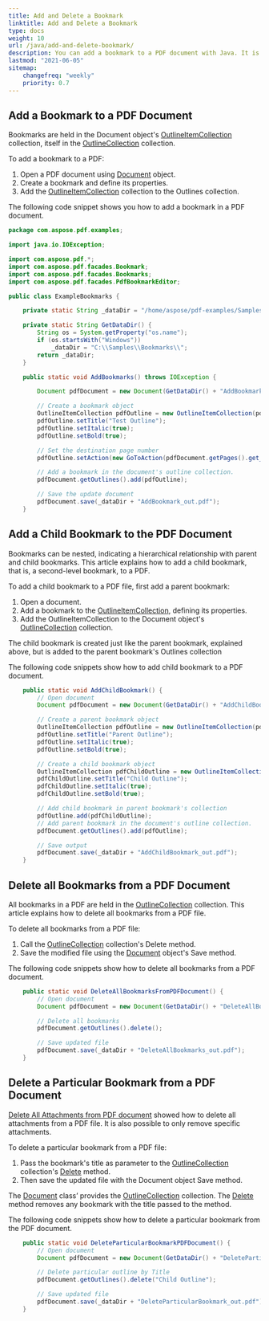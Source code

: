```yaml
---
title: Add and Delete a Bookmark 
linktitle: Add and Delete a Bookmark
type: docs
weight: 10
url: /java/add-and-delete-bookmark/
description: You can add a bookmark to a PDF document with Java. It is possible to delete all or particular bookmarks from a PDF document.
lastmod: "2021-06-05"
sitemap:
    changefreq: "weekly"
    priority: 0.7
---
```


## Add a Bookmark to a PDF Document

Bookmarks are held in the Document object's [OutlineItemCollection](https://reference.aspose.com/pdf/java/com.aspose.pdf/OutlineItemCollection) collection, itself in the [OutlineCollection](https://reference.aspose.com/pdf/java/com.aspose.pdf/OutlineCollection) collection.

To add a bookmark to a PDF:

1. Open a PDF document using [Document](https://reference.aspose.com/pdf/java/com.aspose.pdf/Document) object.
1. Create a bookmark and define its properties.
1. Add the [OutlineItemCollection](https://reference.aspose.com/pdf/java/com.aspose.pdf/OutlineItemCollection) collection to the Outlines collection.

The following code snippet shows you how to add a bookmark in a PDF document.

```java
package com.aspose.pdf.examples;

import java.io.IOException;

import com.aspose.pdf.*;
import com.aspose.pdf.facades.Bookmark;
import com.aspose.pdf.facades.Bookmarks;
import com.aspose.pdf.facades.PdfBookmarkEditor;

public class ExampleBookmarks {

    private static String _dataDir = "/home/aspose/pdf-examples/Samples/Bookmarks/";

    private static String GetDataDir() {
        String os = System.getProperty("os.name");
        if (os.startsWith("Windows"))
            _dataDir = "C:\\Samples\\Bookmarks\\";
        return _dataDir;
    }

    public static void AddBookmarks() throws IOException {

        Document pdfDocument = new Document(GetDataDir() + "AddBookmark.pdf");

        // Create a bookmark object
        OutlineItemCollection pdfOutline = new OutlineItemCollection(pdfDocument.getOutlines());
        pdfOutline.setTitle("Test Outline");
        pdfOutline.setItalic(true);
        pdfOutline.setBold(true);

        // Set the destination page number
        pdfOutline.setAction(new GoToAction(pdfDocument.getPages().get_Item(2)));

        // Add a bookmark in the document's outline collection.
        pdfDocument.getOutlines().add(pdfOutline);

        // Save the update document
        pdfDocument.save(_dataDir + "AddBookmark_out.pdf");
    }
```

## Add a Child Bookmark to the PDF Document

Bookmarks can be nested, indicating a hierarchical relationship with parent and child bookmarks. This article explains how to add a child bookmark, that is, a second-level bookmark, to a PDF.

To add a child bookmark to a PDF file, first add a parent bookmark:

1. Open a document.
1. Add a bookmark to the [OutlineItemCollection](https://reference.aspose.com/pdf/java/com.aspose.pdf/OutlineItemCollection), defining its properties.
1. Add the OutlineItemCollection to the Document object's [OutlineCollection](https://reference.aspose.com/pdf/java/com.aspose.pdf/OutlineCollection) collection.

The child bookmark is created just like the parent bookmark, explained above, but is added to the parent bookmark's Outlines collection

The following code snippets show how to add child bookmark to a PDF document.

```java
    public static void AddChildBookmark() {
        // Open document
        Document pdfDocument = new Document(GetDataDir() + "AddChildBookmark.pdf");

        // Create a parent bookmark object
        OutlineItemCollection pdfOutline = new OutlineItemCollection(pdfDocument.getOutlines());
        pdfOutline.setTitle("Parent Outline");
        pdfOutline.setItalic(true);
        pdfOutline.setBold(true);

        // Create a child bookmark object
        OutlineItemCollection pdfChildOutline = new OutlineItemCollection(pdfDocument.getOutlines());
        pdfChildOutline.setTitle("Child Outline");
        pdfChildOutline.setItalic(true);
        pdfChildOutline.setBold(true);

        // Add child bookmark in parent bookmark's collection
        pdfOutline.add(pdfChildOutline);
        // Add parent bookmark in the document's outline collection.
        pdfDocument.getOutlines().add(pdfOutline);

        // Save output
        pdfDocument.save(_dataDir + "AddChildBookmark_out.pdf");
    }
```

## Delete all Bookmarks from a PDF Document

All bookmarks in a PDF are held in the [OutlineCollection](https://reference.aspose.com/pdf/java/com.aspose.pdf/OutlineCollection) collection. This article explains how to delete all bookmarks from a PDF file.

To delete all bookmarks from a PDF file:

1. Call the [OutlineCollection](https://reference.aspose.com/pdf/java/com.aspose.pdf/OutlineCollection) collection's Delete method.
1. Save the modified file using the [Document](https://reference.aspose.com/pdf/java/com.aspose.pdf/Document) object's Save method.

The following code snippets show how to delete all bookmarks from a PDF document.

```java
    public static void DeleteAllBookmarksFromPDFDocument() {
        // Open document
        Document pdfDocument = new Document(GetDataDir() + "DeleteAllBookmarks.pdf");

        // Delete all bookmarks
        pdfDocument.getOutlines().delete();

        // Save updated file
        pdfDocument.save(_dataDir + "DeleteAllBookmarks_out.pdf");
    }
```

## Delete a Particular Bookmark from a PDF Document

[Delete All Attachments from PDF document](https://docs.aspose.com/pdf/java/working-with-attachments/) showed how to delete all attachments from a PDF file. It is also possible to only remove specific attachments.

To delete a particular bookmark from a PDF file:

1. Pass the bookmark's title as parameter to the [OutlineCollection](https://reference.aspose.com/pdf/java/com.aspose.pdf/OutlineCollection) collection's [Delete](https://reference.aspose.com/pdf/java/com.aspose.pdf/OutlineCollection#delete--) method.
1. Then save the updated file with the Document object Save method.

The [Document](https://reference.aspose.com/pdf/java/com.aspose.pdf/Document) class’ provides the [OutlineCollection](https://reference.aspose.com/pdf/java/com.aspose.pdf/OutlineCollection) collection. The [Delete](https://reference.aspose.com/pdf/java/com.aspose.pdf/OutlineCollection#delete--) method removes any bookmark with the title passed to the method.

The following code snippets show how to delete a particular bookmark from the PDF document.

```java
    public static void DeleteParticularBookmarkPDFDocument() {
        // Open document
        Document pdfDocument = new Document(GetDataDir() + "DeleteParticularBookmark.pdf");

        // Delete particular outline by Title
        pdfDocument.getOutlines().delete("Child Outline");

        // Save updated file
        pdfDocument.save(_dataDir + "DeleteParticularBookmark_out.pdf");
    }
```
